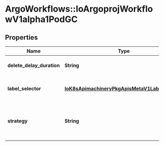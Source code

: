 # ArgoWorkflows::IoArgoprojWorkflowV1alpha1PodGC

## Properties
Name | Type | Description | Notes
------------ | ------------- | ------------- | -------------
**delete_delay_duration** | **String** | DeleteDelayDuration specifies the duration before pods in the GC queue get deleted. | [optional] 
**label_selector** | [**IoK8sApimachineryPkgApisMetaV1LabelSelector**](IoK8sApimachineryPkgApisMetaV1LabelSelector.md) | LabelSelector is the label selector to check if the pods match the labels before being added to the pod GC queue. | [optional] 
**strategy** | **String** | Strategy is the strategy to use. One of \&quot;OnPodCompletion\&quot;, \&quot;OnPodSuccess\&quot;, \&quot;OnWorkflowCompletion\&quot;, \&quot;OnWorkflowSuccess\&quot;. If unset, does not delete Pods | [optional] 


